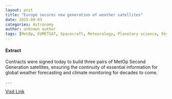 ```yaml
---
layout: post
title: "Europe secures new generation of weather satellites"
date: 2015-09-03
categories: Astronomy
author: unknown author
tags: [MetOp, EUMETSAT, Spacecraft, Meteorology, Planetary science, Sky, Earth sciences, Outer space, Physical geography, Spaceflight, Atmospheric sciences]
---
```





#### Extract
>
								
		
Contracts were signed today to build three pairs of MetOp Second Generation satellites, ensuring the continuity of essential information for global weather forecasting and climate monitoring for decades to come.

	...



[Visit Link](http://www.esa.int/Our_Activities/Observing_the_Earth/The_Living_Planet_Programme/Meteorological_missions/Europe_secures_new_generation_of_weather_satellites)


